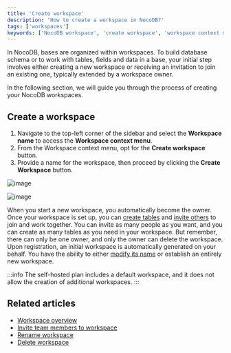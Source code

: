 ```yaml
---
title: 'Create workspace'
description: 'How to create a workspace in NocoDB?'
tags: ['workspaces']
keywords: ['NocoDB workspace', 'create workspace', 'workspace context menu', 'workspace owner', 'workspace collaboration', 'workspace actions', 'default workspace']
---
```


In NocoDB, bases are organized within workspaces. To build database schema or to work with tables, fields and data in a base, your initial step involves either creating a new workspace or receiving an invitation to join an existing one, typically extended by a workspace owner.

In the following section, we will guide you through the process of creating your NocoDB workspaces.

## Create a workspace

1. Navigate to the top-left corner of the sidebar and select the **Workspace name** to access the **Workspace context menu**.
2. From the Workspace context menu, opt for the **Create workspace** button.
3. Provide a name for the workspace, then proceed by clicking the **Create Workspace** button.
  
![image](/img/v2/workspace/create-workspace-1.png)  
  
![image](/img/v2/workspace/create-workspace-2.png)  


When you start a new workspace, you automatically become the owner. Once your workspace is set up, you can [create tables](/tables/create-table) and [invite others](/workspaces/workspace-collaboration) to join and work together. You can invite as many people as you want, and you can create as many tables as you need in your workspace. But remember, there can only be one owner, and only the owner can delete the workspace. Upon registration, an initial workspace is automatically generated on your behalf. You have the ability to either [modify its name](/workspaces/actions-on-workspace#rename-workspace) or establish an entirely new workspace.

:::info
The self-hosted plan includes a default workspace, and it does not allow the creation of additional workspaces.
:::

## Related articles
- [Workspace overview](/workspaces/workspace-overview)
- [Invite team members to workspace](/workspaces/workspace-collaboration)
- [Rename workspace](/workspaces/actions-on-workspace#rename-workspace)
- [Delete workspace](/workspaces/actions-on-workspace#delete-workspace)